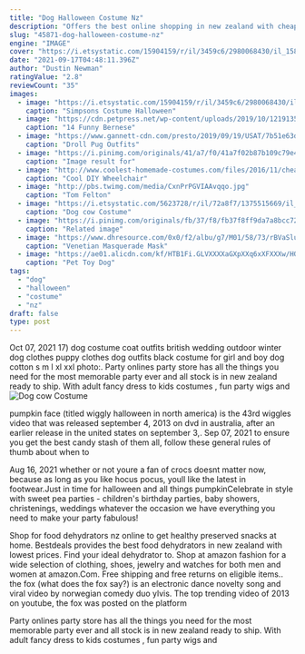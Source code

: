 ```yaml
---
title: "Dog Halloween Costume Nz"
description: "Offers the best online shopping in new zealand with cheap deals on home & garden, appliances, pet supplies, fitness equipment & much more online. Check out our daily sales now!  Dog supplies"
slug: "45871-dog-halloween-costume-nz"
engine: "IMAGE"
cover: "https://i.etsystatic.com/15904159/r/il/3459c6/2980068430/il_1588xN.2980068430_m8nh.jpg"
date: "2021-09-17T04:48:11.396Z"
author: "Dustin Newman"
ratingValue: "2.8"
reviewCount: "35"
images:
  - image: "https://i.etsystatic.com/15904159/r/il/3459c6/2980068430/il_1588xN.2980068430_m8nh.jpg"
    caption: "Simpsons Costume Halloween"
  - image: "https://cdn.petpress.net/wp-content/uploads/2019/10/12191351/bernese12.jpg"
    caption: "14 Funny Bernese"
  - image: "https://www.gannett-cdn.com/presto/2019/09/19/USAT/7b51e63d-277b-4fe0-ba10-1d875a471c60-VPC_FRENCH_BULLDOG_CHUCKY_COSTUME_DESK_THUMB.jpg"
    caption: "Droll Pug Outfits"
  - image: "https://i.pinimg.com/originals/41/a7/f0/41a7f02b87b109c79e4a5b03f7e980db.jpg"
    caption: "Image result for"
  - image: "http://www.coolest-homemade-costumes.com/files/2016/11/cheap-easy-last-minute-iron-throne-game-of-thrones-154584-e1489998511873-572x800.jpg"
    caption: "Cool DIY Wheelchair"
  - image: "http://pbs.twimg.com/media/CxnPrPGVIAAvqqo.jpg"
    caption: "Tom Felton"
  - image: "https://i.etsystatic.com/5623728/r/il/72a8f7/1375515669/il_1140xN.1375515669_azv9.jpg"
    caption: "Dog cow Costume"
  - image: "https://i.pinimg.com/originals/fb/37/f8/fb37f8ff9da7a8bcc72ef7b989729bcb.jpg"
    caption: "Related image"
  - image: "https://www.dhresource.com/0x0/f2/albu/g7/M01/58/73/rBVaSluIBOCAYRqDAAENi94FT7M520.jpg"
    caption: "Venetian Masquerade Mask"
  - image: "https://ae01.alicdn.com/kf/HTB1Fi.GLVXXXXaGXpXXq6xXFXXXw/HOOPET-Pet-Toy-Dog-Chew-Bones-Molar-Teeth-Clean-Teeth-Bite-Bones-Resistant-Rubber-Pig-Bone.jpg"
    caption: "Pet Toy Dog"
tags:
  - "dog"
  - "halloween"
  - "costume"
  - "nz"
draft: false
type: post
---
```


Oct 07, 2021 17) dog costume coat outfits british wedding outdoor winter dog clothes puppy clothes dog outfits black costume for girl and boy dog cotton s m l xl xxl photo:. Party onlines party store has all the things you need for the most memorable party ever and all stock is in new zealand ready to ship. With adult fancy dress to kids costumes , fun party wigs and
![Dog cow Costume](https://i.etsystatic.com/5623728/r/il/72a8f7/1375515669/il_1140xN.1375515669_azv9.jpg "Dog cow Costume")

pumpkin face (titled wiggly halloween in north america) is the 43rd wiggles video that was released september 4, 2013 on dvd in australia, after an earlier release in the united states on september 3,. Sep 07, 2021 to ensure you get the best candy stash of them all, follow these general rules of thumb about when to
<!--inArticleAds-->

<!--galleryOne-->

Aug 16, 2021 whether or not youre a fan of crocs doesnt matter now, because as long as you like hocus pocus, youll like the latest in footwear.Just in time for halloween and all things pumpkinCelebrate in style with sweet pea parties - children's birthday parties, baby showers, christenings, weddings  whatever the occasion we have everything you need to make your party fabulous!
<!--inArticleAds-->

<!--galleryTwo-->

Shop for food dehydrators nz online to get healthy preserved snacks at home. Bestdeals provides the best food dehydrators in new zealand with lowest prices. Find your ideal dehydrator to. Shop at amazon fashion for a wide selection of clothing, shoes, jewelry and watches for both men and women at amazon.Com. Free shipping and free returns on eligible items.. the fox (what does the fox say?) is an electronic dance novelty song and viral video by norwegian comedy duo ylvis. The top trending video of 2013 on youtube, the fox was posted on the platform
<!--galleryThree-->

Party onlines party store has all the things you need for the most memorable party ever and all stock is in new zealand ready to ship. With adult fancy dress to kids costumes , fun party wigs and